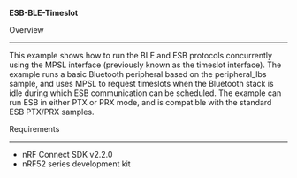 **ESB-BLE-Timeslot**

Overview
********
This example shows how to run the BLE and ESB protocols concurrently using the MPSL interface (previously known as the timeslot interface). 
The example runs a basic Bluetooth peripheral based on the peripheral_lbs sample, and uses MPSL to request timeslots when the Bluetooth stack is idle during which ESB communication can be scheduled. 
The example can run ESB in either PTX or PRX mode, and is compatible with the standard ESB PTX/PRX samples.  

Requirements
************

- nRF Connect SDK v2.2.0
- nRF52 series development kit